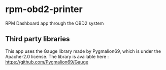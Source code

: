 # rpm-obd2-printer
RPM Dashboard app through the OBD2 system

## Third party libraries
This app uses the Gauge library made by Pygmalion69, which is under the Apache-2.0 license.
The library is available here : https://github.com/Pygmalion69/Gauge
